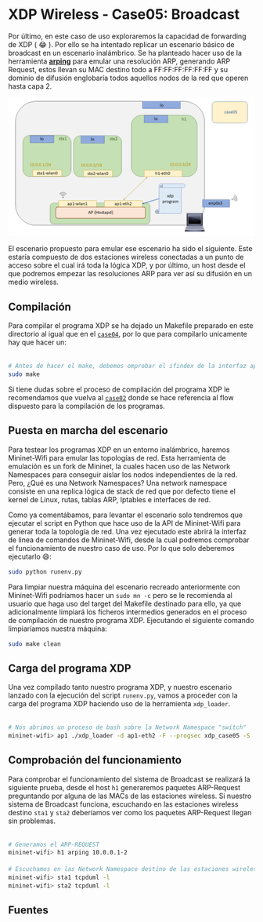 # XDP Wireless - Case05: Broadcast

Por último, en este caso de uso exploraremos la capacidad de forwarding de XDP ( :joy: ). Por ello se ha intentado replicar un escenario básico de broadcast en un escenario inalámbrico. Se ha planteado hacer uso de la herramienta [**arping**](http://man7.org/linux/man-pages/man8/arping.8.html) para emular una resolución ARP, generando ARP Request, estos llevan su MAC destino todo a FF:FF:FF:FF:FF:FF y su dominio de difusión englobaría todos aquellos nodos de la red que operen hasta capa 2.

![scenario](../../../../img/use_cases/xdp-wireless/case05/scenario.png)

El escenario propuesto para emular ese escenario ha sido el siguiente. Este estaría compuesto de dos estaciones wireless conectadas a un punto de acceso sobre el cual irá toda la lógica XDP, y por último, un host desde el que podremos empezar las resoluciones ARP para ver así su difusión en un medio wireless. 

## Compilación

Para compilar el programa XDP se ha dejado un Makefile preparado en este directorio al igual que en el [``case04``](https://github.com/davidcawork/TFG/tree/master/src/use_cases/xdp-wireless/case04), por lo que para compilarlo unicamente hay que hacer un:

```bash

# Antes de hacer el make, debemos omprobar el ifindex de la interfaz ap1-wlan1 y modificarlo en el programa.
sudo make
```
Si tiene dudas sobre el proceso de compilación del programa XDP le recomendamos que vuelva al [``case02``](https://github.com/davidcawork/TFG/tree/master/src/use_cases/xdp/case02) donde se hace referencia al flow dispuesto para la compilación de los programas.


## Puesta en marcha del escenario


Para testear los programas XDP en un entorno inalámbrico, haremos Mininet-Wifi para emular las topologías de red. Esta herramienta de emulación es un fork de Mininet, la cuales hacen uso de  las Network Namespaces para conseguir aislar los nodos independientes de la red. Pero, ¿Qué es una Network Namespaces? Una network namespace consiste en una replica lógica de stack de red que por defecto tiene el kernel de Linux, rutas, tablas ARP, Iptables e interfaces de red.

Como ya comentábamos, para levantar el escenario solo tendremos que ejecutar el script en Python que hace uso de la API de Mininet-Wifi para generar toda la topología de red. Una vez ejecutado este abrirá la interfaz de linea de comandos de Mininet-Wifi, desde la cual podremos comprobar el funcionamiento de nuestro caso de uso. Por lo que solo deberemos ejecutarlo :smile::

```bash
sudo python runenv.py
```

Para limpiar nuestra máquina del escenario recreado anteriormente con Mininet-Wifi podríamos hacer un `sudo mn -c` pero se le recomienda al usuario que haga uso del target del Makefile destinado para ello, ya que adicionalmente limpiará los ficheros intermedios generados en el proceso de compilación de nuestro programa XDP. Ejecutando el siguiente comando limpiaríamos nuestra máquina:

```bash
sudo make clean
```


## Carga del programa  XDP

Una vez compilado tanto nuestro programa XDP, y nuestro escenario lanzado con la ejecución del script `runenv.py`, vamos a proceder con la carga del programa XDP haciendo uso de la herramienta `xdp_loader`.

```bash

# Nos abrimos un proceso de bash sobre la Network Namespace "switch"
mininet-wifi> ap1 ./xdp_loader -d ap1-eth2 -F --progsec xdp_case05 -S

```

## Comprobación del funcionamiento

Para comprobar el funcionamiento del sistema de Broadcast se realizará la siguiente prueba,  desde el host `h1` generaremos paquetes ARP-Request preguntando por alguna de las MACs de las estaciones wireless. Si nuestro sistema de Broadcast funciona, escuchando en las estaciones wireless destino ``sta1`` y ``sta2`` deberíamos ver como los paquetes ARP-Request llegan sin problemas.

```bash

# Generamos el ARP-REQUEST
mininet-wifi> h1 arping 10.0.0.1-2

# Escuchamos en las Network Namespace destino de las estaciones wireless a la espera de ver ARP-REQUEST.
mininet-wifi> sta1 tcpduml -l
mininet-wifi> sta2 tcpduml -l
```

## Fuentes

